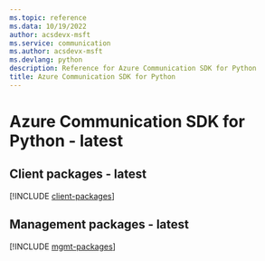 ```yaml
---
ms.topic: reference
ms.data: 10/19/2022
author: acsdevx-msft
ms.service: communication
ms.author: acsdevx-msft
ms.devlang: python
description: Reference for Azure Communication SDK for Python
title: Azure Communication SDK for Python
---
```

# Azure Communication SDK for Python - latest

## Client packages - latest
[!INCLUDE [client-packages](communication-client-index.md)]
## Management packages - latest
[!INCLUDE [mgmt-packages](communication-mgmt-index.md)]